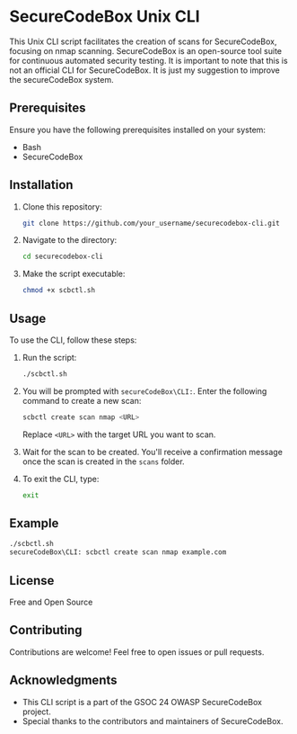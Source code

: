 # SecureCodeBox Unix CLI

This Unix CLI script facilitates the creation of scans for SecureCodeBox, focusing on nmap scanning. SecureCodeBox is an open-source tool suite for continuous automated security testing.
It is important to note that this is not an official CLI for SecureCodeBox. It is just my suggestion to improve the secureCodeBox system.

## Prerequisites

Ensure you have the following prerequisites installed on your system:

- Bash
- SecureCodeBox

## Installation

1. Clone this repository:

    ```bash
    git clone https://github.com/your_username/securecodebox-cli.git
    ```

2. Navigate to the directory:

    ```bash
    cd securecodebox-cli
    ```

3. Make the script executable:

    ```bash
    chmod +x scbctl.sh
    ```

## Usage

To use the CLI, follow these steps:

1. Run the script:

    ```bash
    ./scbctl.sh
    ```

2. You will be prompted with `secureCodeBox\CLI:`. Enter the following command to create a new scan:

    ```bash
    scbctl create scan nmap <URL>
    ```

    Replace `<URL>` with the target URL you want to scan.

3. Wait for the scan to be created. You'll receive a confirmation message once the scan is created in the `scans` folder.

4. To exit the CLI, type:

    ```bash
    exit
    ```

## Example

```bash
./scbctl.sh
secureCodeBox\CLI: scbctl create scan nmap example.com
```

## License
Free and Open Source

## Contributing

Contributions are welcome! Feel free to open issues or pull requests.

## Acknowledgments

- This CLI script is a part of the GSOC 24 OWASP SecureCodeBox project.
- Special thanks to the contributors and maintainers of SecureCodeBox.
